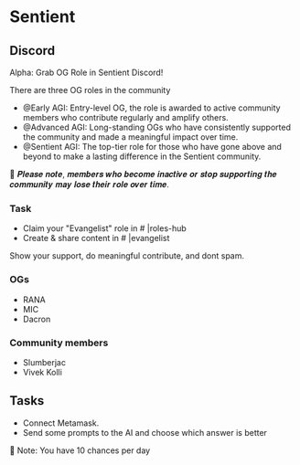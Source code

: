 # Sentient

## Discord

Alpha: Grab OG Role in Sentient Discord!

There are three OG roles in the community
- @Early AGI: Entry-level OG, the role is awarded to active community members who contribute regularly and amplify others.
- @Advanced AGI: Long-standing OGs who have consistently supported the community and made a meaningful impact over time.
- @Sentient AGI: The top-tier role for those who have gone above and beyond to make a lasting difference in the Sentient community. 

🚨 𝑷𝒍𝒆𝒂𝒔𝒆 𝒏𝒐𝒕𝒆, 𝒎𝒆𝒎𝒃𝒆𝒓𝒔 𝒘𝒉𝒐 𝒃𝒆𝒄𝒐𝒎𝒆 𝒊𝒏𝒂𝒄𝒕𝒊𝒗𝒆 𝒐𝒓 𝒔𝒕𝒐𝒑 𝒔𝒖𝒑𝒑𝒐𝒓𝒕𝒊𝒏𝒈 𝒕𝒉𝒆 𝒄𝒐𝒎𝒎𝒖𝒏𝒊𝒕𝒚 𝒎𝒂𝒚 𝒍𝒐𝒔𝒆 𝒕𝒉𝒆𝒊𝒓 𝒓𝒐𝒍𝒆 𝒐𝒗𝒆𝒓 𝒕𝒊𝒎𝒆.

### Task
- Claim your "Evangelist" role in # |roles-hub
- Create & share content in # |evangelist

Show your support, do meaningful contribute, and dont spam. 

### OGs
- RANA
- MIC
- Dacron

### Community members
- Slumberjac
- Vivek Kolli



## Tasks
- Connect Metamask.
- Send some prompts to the AI and choose which answer is better

🚨 Note: You have 10 chances per day
